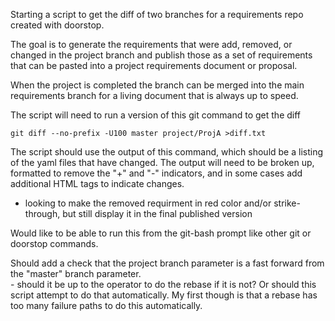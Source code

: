 Starting a script to get the diff of two branches for a requirements repo created with doorstop.

The goal is to generate the requirements that were add, removed, or changed in the project branch and publish those as a set of requirements that can be pasted into a project requirements document or proposal.

When the project is completed the branch can be merged into the main requirements branch for a living document that is always up to speed.

The script will need to run a version of this git command to get the diff

    git diff --no-prefix -U100 master project/ProjA >diff.txt

The script should use the output of this command, which should be a listing of the yaml files that have changed.
The output will need to be broken up, formatted to remove the "+" and "-" indicators, and in some cases add additional HTML tags to indicate changes.
- looking to make the removed requirment in red color and/or strike-through, but still display it in the final published version

Would like to be able to run this from the git-bash prompt like other git or doorstop commands.

Should add a check that the project branch parameter is a fast forward from the "master" branch parameter.  
    - should it be up to the operator to do the rebase if it is not?  Or should this script attempt to do that automatically.  My first though is that a rebase has too many failure paths to do this automatically.

    